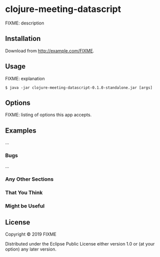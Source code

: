 # clojure-meeting-datascript

FIXME: description

## Installation

Download from http://example.com/FIXME.

## Usage

FIXME: explanation

    $ java -jar clojure-meeting-datascript-0.1.0-standalone.jar [args]

## Options

FIXME: listing of options this app accepts.

## Examples

...

### Bugs

...

### Any Other Sections
### That You Think
### Might be Useful

## License

Copyright © 2019 FIXME

Distributed under the Eclipse Public License either version 1.0 or (at
your option) any later version.
